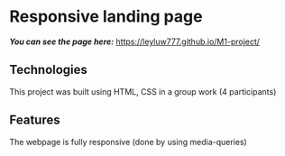 # Responsive landing page

***You can see the page here:*** https://leyluw777.github.io/M1-project/

## Technologies
This project was built using HTML, CSS in a group work (4 participants)


## Features 
The webpage is fully responsive (done by using media-queries)

